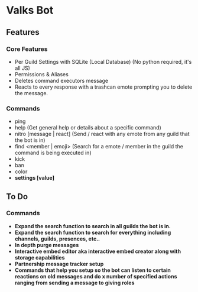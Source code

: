# Valks Bot
## Features
### Core Features
- Per Guild Settings with SQLite (Local Database) (No python required, it's all JS)
- Permissions & Aliases
- Deletes command executors message
- Reacts to every response with a trashcan emote prompting you to delete the message.

### Commands
- ping
- help <command> (Get general help or details about a specific command)
- nitro <emote> [message | react] (Send / react with any emote from any guild that the bot is in)
- find <member | emoji> <args> (Search for a emote / member in the guild the command is being executed in)
- kick <member>
- ban <member>
- color <r> <g> <b>
- settings <field> [value]

## To Do
### Commands
- Expand the search function to search in all guilds the bot is in.
- Expand the search function to search for everything including channels, guilds, presences, etc..
- In depth purge messages
- Interactive embed editor aka interactive embed creator along with storage capabilities
- Partnership message tracker setup
- Commands that help you setup so the bot can listen to certain reactions on old messages and do x number of specified actions ranging from sending a message to giving roles
